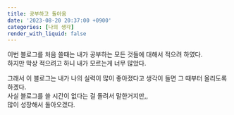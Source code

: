 ```yaml
---
title: 공부하고 돌아옴 
date: '2023-08-20 20:37:00 +0900'
categories: [나의 생각]
render_with_liquid: false
---
```

이번 블로그를 처음 쓸때는 내가 공부하는 모든 것들에 대해서 적으려 하였다.  
하지만 막상 적으려고 하니 내가 모르는게 너무 많았다.  

그래서 이 블로그는 내가 나의 실력이 많이 좋아졌다고 생각이 들면 그 때부터 올리도록 하겠다.  
사실 블로그를 쓸 시간이 없다는 걸 돌려서 말한거지만,,  
많이 성장해서 돌아오겠다.  

